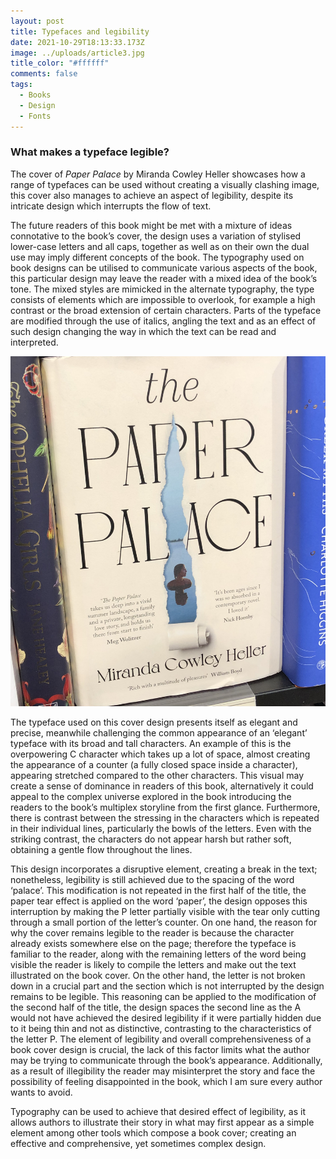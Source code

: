 ```yaml
---
layout: post
title: Typefaces and legibility
date: 2021-10-29T18:13:33.173Z
image: ../uploads/article3.jpg
title_color: "#ffffff"
comments: false
tags:
  - Books
  - Design
  - Fonts
---
```

### What makes a typeface legible?



The cover of *Paper Palace* by Miranda Cowley Heller showcases how a range of typefaces can be used without creating a visually clashing image, this cover also manages to achieve an aspect of legibility, despite its intricate design which interrupts the flow of text. 

The future readers of this book might be met with a mixture of ideas connotative to the book’s cover, the design uses a variation of stylised lower-case letters and all caps, together as well as on their own the dual use may imply different concepts of the book. The typography used on book designs can be utilised to communicate various aspects of the book, this particular design may leave the reader with a mixed idea of the book’s tone. The mixed styles are mimicked in the alternate typography, the type consists of elements which are impossible to overlook, for example a high contrast or the broad extension of certain characters. Parts of the typeface are modified through the use of italics, angling the text and as an effect of such design changing the way in which the text can be read and interpreted.

![The Paper Palace by Miranda Crowley Heller](../uploads/92857daf-d20b-46de-83b5-84604df33d8f.jpeg "The Paper Palace by Miranda Crowley Heller")

The typeface used on this cover design presents itself as elegant and precise, meanwhile challenging the common appearance of an ‘elegant’ typeface with its broad and tall characters. An example of this is the overpowering C character which takes up a lot of space, almost creating the appearance of a counter (a fully closed space inside a character), appearing stretched compared to the other characters. This visual may create a sense of dominance in readers of this book, alternatively it could appeal to the complex universe explored in the book introducing the readers to the book’s multiplex storyline from the first glance. Furthermore, there is contrast between the stressing in the characters which is repeated in their individual lines, particularly the bowls of the letters. Even with the striking contrast, the characters do not appear harsh but rather soft, obtaining a gentle flow throughout the lines. 

This design incorporates a disruptive element, creating a break in the text; nonetheless, legibility is still achieved due to the spacing of the word ‘palace’. This modification is not repeated in the first half of the title, the paper tear effect is applied on the word ‘paper’, the design opposes this interruption by making the P letter partially visible with the tear only cutting through a small portion of the letter’s counter. On one hand, the reason for why the cover remains legible to the reader is because the character already exists somewhere else on the page; therefore the typeface is familiar to the reader, along with the remaining letters of the word being visible the reader is likely to compile the letters and make out the text illustrated on the book cover. On the other hand, the letter is not broken down in a crucial part and the section which is not interrupted by the design remains to be legible. This reasoning can be applied to the modification of the second half of the title, the design spaces the second line as the A would not have achieved the desired legibility if it were partially hidden due to it being thin and not as distinctive, contrasting to the characteristics of the letter P. The element of legibility and overall comprehensiveness of a book cover design is crucial, the lack of this factor limits what the author may be trying to communicate through the book’s appearance. Additionally, as a result of illegibility the reader may misinterpret the story and face the possibility of feeling disappointed in the book, which I am sure every author wants to avoid. 

Typography can be used to achieve that desired effect of legibility, as it allows authors to illustrate their story in what may first appear as a simple element among other tools which compose a book cover; creating an effective and comprehensive, yet sometimes complex design.